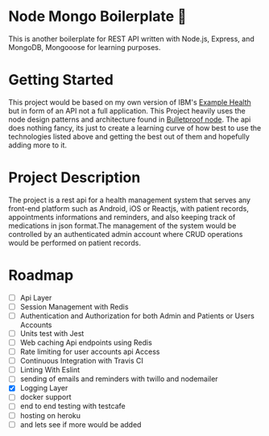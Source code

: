 # Node Mongo Boilerplate 📖

This is another boilerplate for REST API written with Node.js, Express, and MongoDB, Mongooose for learning purposes.

# Getting Started

This project would be based on my own version of IBM's [Example Health](https://developer.ibm.com/patterns/app-modernization-s2i-openshift/?cm_mmc=OSocial_Twitter-_-Developer_IBM+Developer-_-WW_WW-_-ibmdev-&cm_mmca1=000037FD&cm_mmca2=10010797&linkId=73533671) but in form of an API not a full application. This Project heavily uses the node design patterns and architecture found in [Bulletproof node](https://github.com/santiq/bulletproof-nodejs). The api does nothing fancy, its just to create a learning curve of how best to use the technologies listed above and getting the best out of them and hopefully adding more to it.

# Project Description

The project is a rest api for a health management system that serves any front-end platform such as Android, iOS or Reactjs, with patient records, appointments informations and reminders, and also keeping track of medications in json format.The management of the system would be controlled by an authenticated admin account where CRUD operations would be performed on patient records.

# Roadmap

- [ ] Api Layer
- [ ] Session Management with Redis
- [ ] Authentication and Authorization for both Admin and Patients or Users Accounts
- [ ] Units test with Jest
- [ ] Web caching Api endpoints using Redis
- [ ] Rate limiting for user accounts api Access
- [ ] Continuous Integration with Travis CI
- [ ] Linting With Eslint
- [ ] sending of emails and reminders with twillo and nodemailer
- [x] Logging Layer
- [ ] docker support
- [ ] end to end testing with testcafe
- [ ] hosting on heroku
- [ ] and lets see if more would be added
